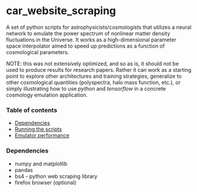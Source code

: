 # car_website_scraping
A set of python scripts for astrophysicists/cosmologists that utilizes a neural network to emulate the power spectrum of nonlinear matter density fluctuations in the Universe. It works as a high-dimensional parameter space interpolator aimed to speed up predictions as a function of cosmological parameters.

NOTE: this was not extensively optimized, and so as is, it should not be used to produce results for research papers. Rather it can work as a starting point to explore other architectures and training strategies, generalize to other cosmological quantities (polyspectra, halo mass function, etc.), or simply illustrating how to use *python* and *tensorflow* in a concrete cosmology emulation application.

### Table of contents
- [Dependencies](#dependencies)
- [Running the scripts](#running-the-scripts)
- [Emulator performance](#results-overview-for-different-cars-same-country)

### Dependencies

- numpy and matplotlib
- pandas
- bs4 - python web scraping library
- firefox browser (optional)
